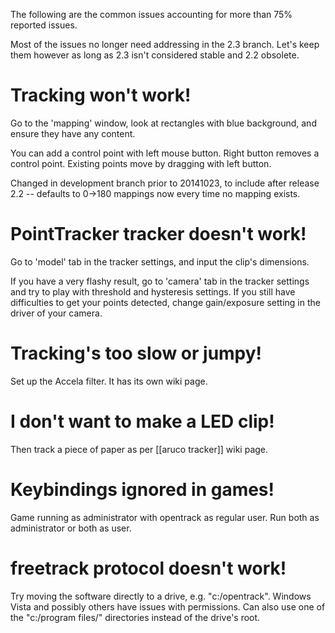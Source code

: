 The following are the common issues accounting for more than 75%
reported issues.

Most of the issues no longer need addressing in the 2.3 branch. Let's keep them however as long as 2.3 isn't considered stable and 2.2 obsolete.

# Tracking won't work!

Go to the 'mapping' window, look at rectangles with blue background, and
ensure they have any content.

You can add a control point with left mouse button. Right button removes
a control point. Existing points move by dragging with left button.

Changed in development branch prior to 20141023, to include after
release 2.2 -- defaults to 0->180 mappings now every time no mapping
exists.

# PointTracker tracker doesn't work!

Go to 'model' tab in the tracker settings, and input the clip's
dimensions.

If you have a very flashy result, go to 'camera' tab in the tracker settings and try to play with threshold and hysteresis settings. If you still have difficulties to get your points detected, change gain/exposure setting in the driver of your camera.


# Tracking's too slow or jumpy!

Set up the Accela filter. It has its own wiki page.

# I don't want to make a LED clip!

Then track a piece of paper as per [[aruco tracker]] wiki page.

# Keybindings ignored in games!

Game running as administrator with opentrack as regular user. Run both
as administrator or both as user.

# freetrack protocol doesn't work!

Try moving the software directly to a drive, e.g. "c:/opentrack".
Windows Vista and possibly others have issues with permissions. Can also
use one of the "c:/program files/" directories instead of the drive's
root.
